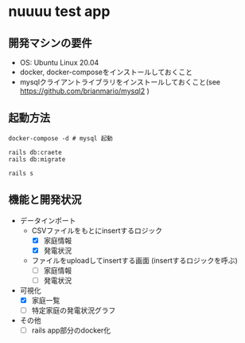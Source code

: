 # nuuuu test app

## 開発マシンの要件

* OS: Ubuntu Linux 20.04 
* docker, docker-composeをインストールしておくこと
* mysqlクライアントライブラリをインストールしておくこと(see https://github.com/brianmario/mysql2 )

## 起動方法

```
docker-compose -d # mysql 起動

rails db:craete
rails db:migrate

rails s
```

## 機能と開発状況

* データインポート
    * CSVファイルをもとにinsertするロジック
        * [x] 家庭情報
        * [x] 発電状況
    * ファイルをuploadしてinsertする画面 (insertするロジックを呼ぶ)
        * [ ] 家庭情報
        * [ ] 発電状況
* 可視化
    * [x] 家庭一覧
    * [ ] 特定家庭の発電状況グラフ
* その他
    * [ ] rails app部分のdocker化
